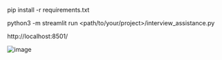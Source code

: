 pip install -r requirements.txt


python3 -m streamlit run <path/to/your/project>/interview_assistance.py

http://localhost:8501/

![image](https://github.com/user-attachments/assets/f1a1cc5c-0d58-4ff5-85e9-d75118361e11)

